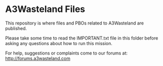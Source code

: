 A3Wasteland Files
=================

This repository is where files and PBOs related to A3Wasteland are published.

Please take some time to read the IMPORTANT.txt file in this folder before asking any questions about how to run this mission.

For help, suggestions or complaints come to our forums at: http://forums.a3wasteland.com
